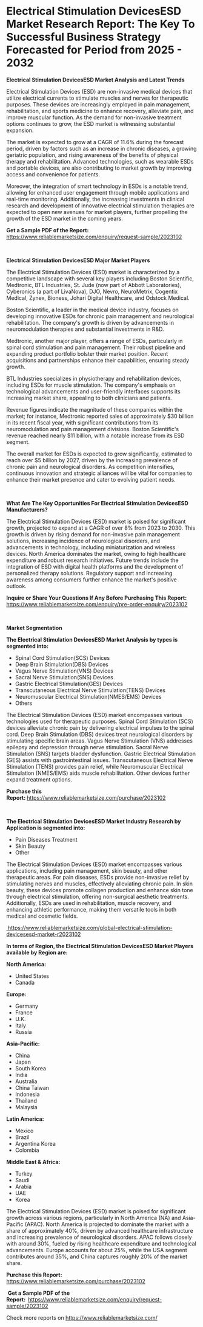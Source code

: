 <p><h1>Electrical Stimulation DevicesESD Market Research Report: The Key To Successful Business Strategy Forecasted for Period from 2025 - 2032</h1></p><p><strong>Electrical Stimulation DevicesESD Market Analysis and Latest Trends</strong></p>
<p><p>Electrical Stimulation Devices (ESD) are non-invasive medical devices that utilize electrical currents to stimulate muscles and nerves for therapeutic purposes. These devices are increasingly employed in pain management, rehabilitation, and sports medicine to enhance recovery, alleviate pain, and improve muscular function. As the demand for non-invasive treatment options continues to grow, the ESD market is witnessing substantial expansion.</p><p>The market is expected to grow at a CAGR of 11.6% during the forecast period, driven by factors such as an increase in chronic diseases, a growing geriatric population, and rising awareness of the benefits of physical therapy and rehabilitation. Advanced technologies, such as wearable ESDs and portable devices, are also contributing to market growth by improving access and convenience for patients.</p><p>Moreover, the integration of smart technology in ESDs is a notable trend, allowing for enhanced user engagement through mobile applications and real-time monitoring. Additionally, the increasing investments in clinical research and development of innovative electrical stimulation therapies are expected to open new avenues for market players, further propelling the growth of the ESD market in the coming years.</p></p>
<p><strong>Get a Sample PDF of the Report:&nbsp;</strong> <a href="https://www.reliablemarketsize.com/enquiry/request-sample/2023102?utm_campaign=2941&utm_medium=2&utm_source=Github&utm_content=ia&utm_term=29032025&utm_id=electrical-stimulation-devicesesd">https://www.reliablemarketsize.com/enquiry/request-sample/2023102</a></p>
<p>&nbsp;</p>
<p><strong>Electrical Stimulation DevicesESD Major Market Players</strong></p>
<p><p>The Electrical Stimulation Devices (ESD) market is characterized by a competitive landscape with several key players including Boston Scientific, Medtronic, BTL Industries, St. Jude (now part of Abbott Laboratories), Cyberonics (a part of LivaNova), DJO, Nevro, NeuroMetrix, Cogentix Medical, Zynex, Bioness, Johari Digital Healthcare, and Odstock Medical.</p><p>Boston Scientific, a leader in the medical device industry, focuses on developing innovative ESDs for chronic pain management and neurological rehabilitation. The company's growth is driven by advancements in neuromodulation therapies and substantial investments in R&D. </p><p>Medtronic, another major player, offers a range of ESDs, particularly in spinal cord stimulation and pain management. Their robust pipeline and expanding product portfolio bolster their market position. Recent acquisitions and partnerships enhance their capabilities, ensuring steady growth.</p><p>BTL Industries specializes in physiotherapy and rehabilitation devices, including ESDs for muscle stimulation. The company's emphasis on technological advancements and user-friendly interfaces supports its increasing market share, appealing to both clinicians and patients.</p><p>Revenue figures indicate the magnitude of these companies within the market; for instance, Medtronic reported sales of approximately $30 billion in its recent fiscal year, with significant contributions from its neuromodulation and pain management divisions. Boston Scientific's revenue reached nearly $11 billion, with a notable increase from its ESD segment.</p><p>The overall market for ESDs is expected to grow significantly, estimated to reach over $5 billion by 2027, driven by the increasing prevalence of chronic pain and neurological disorders. As competition intensifies, continuous innovation and strategic alliances will be vital for companies to enhance their market presence and cater to evolving patient needs.</p></p>
<p>&nbsp;</p>
<p><strong>What Are The Key Opportunities For Electrical Stimulation DevicesESD Manufacturers?</strong></p>
<p><p>The Electrical Stimulation Devices (ESD) market is poised for significant growth, projected to expand at a CAGR of over 8% from 2023 to 2030. This growth is driven by rising demand for non-invasive pain management solutions, increasing incidence of neurological disorders, and advancements in technology, including miniaturization and wireless devices. North America dominates the market, owing to high healthcare expenditure and robust research initiatives. Future trends include the integration of ESD with digital health platforms and the development of personalized therapy solutions. Regulatory support and increasing awareness among consumers further enhance the market's positive outlook.</p></p>
<p><strong>Inquire or Share Your Questions If Any Before Purchasing This Report:</strong> <a href="https://www.reliablemarketsize.com/enquiry/pre-order-enquiry/2023102?utm_campaign=2941&utm_medium=2&utm_source=Github&utm_content=ia&utm_term=29032025&utm_id=electrical-stimulation-devicesesd">https://www.reliablemarketsize.com/enquiry/pre-order-enquiry/2023102</a></p>
<p>&nbsp;</p>
<p><strong>Market Segmentation</strong></p>
<p><strong>The Electrical Stimulation DevicesESD Market Analysis by types is segmented into:</strong></p>
<p><ul><li>Spinal Cord Stimulation(SCS) Devices</li><li>Deep Brain Stimulation(DBS) Devices</li><li>Vagus Nerve Stimulation(VNS) Devices</li><li>Sacral Nerve Stimulation(SNS) Devices</li><li>Gastric Electrical Stimulation(GES) Devices</li><li>Transcutaneous Electrical Nerve Stimulation(TENS) Devices</li><li>Neuromuscular Electrical Stimulation(NMES/EMS) Devices</li><li>Others</li></ul></p>
<p><p>The Electrical Stimulation Devices (ESD) market encompasses various technologies used for therapeutic purposes. Spinal Cord Stimulation (SCS) devices alleviate chronic pain by delivering electrical impulses to the spinal cord. Deep Brain Stimulation (DBS) devices treat neurological disorders by stimulating specific brain areas. Vagus Nerve Stimulation (VNS) addresses epilepsy and depression through nerve stimulation. Sacral Nerve Stimulation (SNS) targets bladder dysfunction. Gastric Electrical Stimulation (GES) assists with gastrointestinal issues. Transcutaneous Electrical Nerve Stimulation (TENS) provides pain relief, while Neuromuscular Electrical Stimulation (NMES/EMS) aids muscle rehabilitation. Other devices further expand treatment options.</p></p>
<p><strong>Purchase this Report:&nbsp;</strong><a href="https://www.reliablemarketsize.com/purchase/2023102?utm_campaign=2941&utm_medium=2&utm_source=Github&utm_content=ia&utm_term=29032025&utm_id=electrical-stimulation-devicesesd">https://www.reliablemarketsize.com/purchase/2023102</a></p>
<p>&nbsp;</p>
<p><strong>The Electrical Stimulation DevicesESD Market Industry Research by Application is segmented into:</strong></p>
<p><ul><li>Pain Diseases Treatment</li><li>Skin Beauty</li><li>Other</li></ul></p>
<p><p>The Electrical Stimulation Devices (ESD) market encompasses various applications, including pain management, skin beauty, and other therapeutic areas. For pain diseases, ESDs provide non-invasive relief by stimulating nerves and muscles, effectively alleviating chronic pain. In skin beauty, these devices promote collagen production and enhance skin tone through electrical stimulation, offering non-surgical aesthetic treatments. Additionally, ESDs are used in rehabilitation, muscle recovery, and enhancing athletic performance, making them versatile tools in both medical and cosmetic fields.</p></p>
<p><a href="https://www.reliablemarketsize.com/global-electrical-stimulation-devicesesd-market-r2023102?utm_campaign=2941&utm_medium=2&utm_source=Github&utm_content=ia&utm_term=29032025&utm_id=electrical-stimulation-devicesesd">&nbsp;https://www.reliablemarketsize.com/global-electrical-stimulation-devicesesd-market-r2023102</a></p>
<p><strong>In terms of Region, the Electrical Stimulation DevicesESD Market Players available by Region are:</strong></p>
<p>
    <p> <strong> North America: </strong>
        <ul>
            <li>United States</li>
            <li>Canada</li>
        </ul>
        </p> 
    <p> <strong> Europe: </strong>
        <ul>
            <li>Germany</li>
            <li>France</li>
            <li>U.K.</li>
            <li>Italy</li>
            <li>Russia</li>
        </ul>
        </p> 
    <p> <strong> Asia-Pacific: </strong>
        <ul>
            <li>China</li>
            <li>Japan</li>
            <li>South Korea</li>
            <li>India</li>
            <li>Australia</li>
            <li>China Taiwan</li>
            <li>Indonesia</li>
            <li>Thailand</li>
            <li>Malaysia</li>
        </ul>
        </p> 
    <p> <strong> Latin America: </strong>
        <ul>
            <li>Mexico</li>
            <li>Brazil</li>
            <li>Argentina Korea</li>
            <li>Colombia</li>
        </ul>
        </p> 
    <p> <strong> Middle East & Africa: </strong>
        <ul>
            <li>Turkey</li>
            <li>Saudi</li>
            <li>Arabia</li>
            <li>UAE</li>
            <li>Korea</li>
        </ul>
    </p>
    </p>
<p><p>The Electrical Stimulation Devices (ESD) market is poised for significant growth across various regions, particularly in North America (NA) and Asia-Pacific (APAC). North America is projected to dominate the market with a share of approximately 40%, driven by advanced healthcare infrastructure and increasing prevalence of neurological disorders. APAC follows closely with around 30%, fueled by rising healthcare expenditure and technological advancements. Europe accounts for about 25%, while the USA segment contributes around 35%, and China captures roughly 20% of the market share.</p></p>
<p><strong>Purchase this Report: </strong><a href="https://www.reliablemarketsize.com/purchase/2023102?utm_campaign=2941&utm_medium=2&utm_source=Github&utm_content=ia&utm_term=29032025&utm_id=electrical-stimulation-devicesesd">https://www.reliablemarketsize.com/purchase/2023102</a></p>
<p>&nbsp;<strong>Get a Sample PDF of the Report:&nbsp;&nbsp;</strong><a href="https://www.reliablemarketsize.com/enquiry/request-sample/2023102?utm_campaign=2941&utm_medium=2&utm_source=Github&utm_content=ia&utm_term=29032025&utm_id=electrical-stimulation-devicesesd">https://www.reliablemarketsize.com/enquiry/request-sample/2023102</a></p>
<p><strong></strong></p>
<p>Check more reports on <a href="https://www.reliablemarketsize.com/?utm_campaign=2941&utm_medium=2&utm_source=Github&utm_content=ia&utm_term=29032025&utm_id=electrical-stimulation-devicesesd">https://www.reliablemarketsize.com/</a></p>